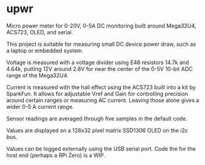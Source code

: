 # upwr
Micro power meter for 0-20V, 0-5A DC monitoring built around Mega32U4, ACS723, OLED, and serial.

This project is suitable for measuring small DC device power draw, such as a laptop or embedded system.

Voltage is measured with a voltage divider using E48 resistors 14.7k and 4.64k, putting 12V around 2.8V for near the center of the 0-5V 10-bit ADC range of the Mega32U4.

Current is measured with the hall effect using the ACS723 built into a kit by SparkFun. It allows for adjustable Vref and Gain for controlling precision around certain ranges or measuring AC current. Leaving those alone gives a wider 0-5 A current range.

Sensor readings are averaged through five samples in the default code.

Values are displayed on a 128x32 pixel matrix SSD1306 OLED on the i2c bus.

Values can be logged externally using the USB serial port. Code the for the host end (perhaps a RPi Zero) is a WIP.
